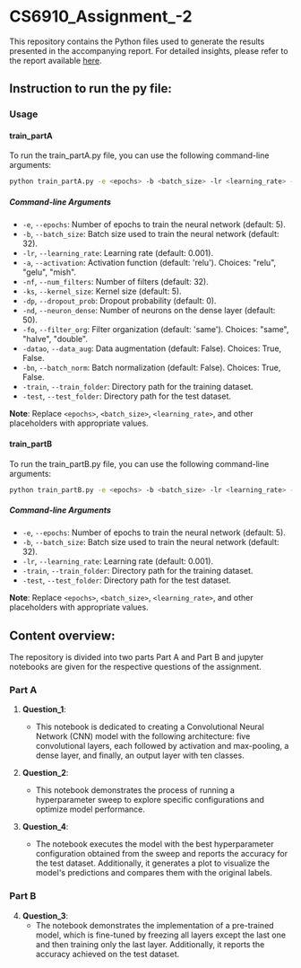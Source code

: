 # CS6910_Assignment_-2

This repository contains the Python files used to generate the results presented in the accompanying report. For detailed insights, please refer to the report available [here](https://api.wandb.ai/links/dibakar/s0xfcb15).

## Instruction to run the py file:

### Usage

#### train_partA
To run the train_partA.py file, you can use the following command-line arguments:

```bash
python train_partA.py -e <epochs> -b <batch_size> -lr <learning_rate> -a <activation> -nf <num_filters> -ks <kernel_size> -dp <dropout_prob> -nd <neuron_dense> -fo <filter_org> -datao <data_aug> -bn <batch_norm> -train <train_folder> -test <test_folder>
```
##### Command-line Arguments

- `-e`, `--epochs`: Number of epochs to train the neural network (default: 5).
- `-b`, `--batch_size`: Batch size used to train the neural network (default: 32).
- `-lr`, `--learning_rate`: Learning rate (default: 0.001).
- `-a`, `--activation`: Activation function (default: 'relu'). Choices: "relu", "gelu", "mish".
- `-nf`, `--num_filters`: Number of filters (default: 32).
- `-ks`, `--kernel_size`: Kernel size (default: 5).
- `-dp`, `--dropout_prob`: Dropout probability (default: 0).
- `-nd`, `--neuron_dense`: Number of neurons on the dense layer (default: 50).
- `-fo`, `--filter_org`: Filter organization (default: 'same'). Choices: "same", "halve", "double".
- `-datao`, `--data_aug`: Data augmentation (default: False). Choices: True, False.
- `-bn`, `--batch_norm`: Batch normalization (default: False). Choices: True, False.
- `-train`, `--train_folder`: Directory path for the training dataset.
- `-test`, `--test_folder`: Directory path for the test dataset.

**Note**: Replace `<epochs>`, `<batch_size>`, `<learning_rate>`, and other placeholders with appropriate values.

#### train_partB
To run the train_partB.py file, you can use the following command-line arguments:

```bash
python train_partB.py -e <epochs> -b <batch_size> -lr <learning_rate> -train <train_folder> -test <test_folder>
```
##### Command-line Arguments

- `-e`, `--epochs`: Number of epochs to train the neural network (default: 5).
- `-b`, `--batch_size`: Batch size used to train the neural network (default: 32).
- `-lr`, `--learning_rate`: Learning rate (default: 0.001).
- `-train`, `--train_folder`: Directory path for the training dataset.
- `-test`, `--test_folder`: Directory path for the test dataset.

**Note**: Replace `<epochs>`, `<batch_size>`, `<learning_rate>`, and other placeholders with appropriate values.


## Content overview:
The repository is divided into two parts Part A and Part B and jupyter notebooks are given for the respective questions of the assignment. 

### Part A
1. **Question_1**: 
   - This notebook is dedicated to creating a Convolutional Neural Network (CNN) model with the following architecture: five convolutional layers, each followed by activation and max-pooling, a dense layer,        and finally, an output layer with ten classes.
   
2. **Question_2**: 
   - This notebook demonstrates the process of running a hyperparameter sweep to explore specific configurations and optimize model performance.

3. **Question_4**: 
   - The notebook executes the model with the best hyperparameter configuration obtained from the sweep and reports the accuracy for the test dataset. Additionally, it generates a plot to visualize the model's predictions and compares them with the original labels.

### Part B
4. **Question_3**: 
   - The notebook demonstrates the implementation of a pre-trained model, which is fine-tuned by freezing all layers except the last one and then training only the last layer. Additionally, it reports the accuracy achieved on the test dataset.

